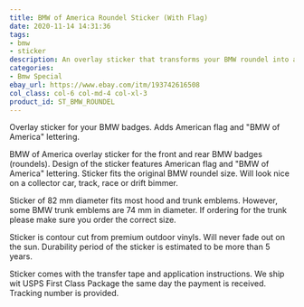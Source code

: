 ```yaml
---
title: BMW of America Roundel Sticker (With Flag)
date: 2020-11-14 14:31:36
tags:
- bmw
- sticker
description: An overlay sticker that transforms your BMW roundel into a BMW of America badge with flag and lettering.
categories:
- Bmw Special
ebay_url: https://www.ebay.com/itm/193742616508
col_class: col-6 col-md-4 col-xl-3
product_id: ST_BMW_ROUNDEL
---
```


Overlay sticker for your BMW badges. Adds American flag and "BMW of America" lettering.

<!-- more -->

BMW of America overlay sticker for the front and rear BMW badges (roundels). Design of the sticker features American flag and "BMW of America" lettering. Sticker fits the original BMW roundel size. Will look nice on a collector car, track, race or drift bimmer.

Sticker of 82 mm diameter fits most hood and trunk emblems. However, some BMW trunk emblems are 74 mm in diameter. If ordering for the trunk please make sure you order the correct size.

Sticker is contour cut from premium outdoor vinyls. Will never fade out on the sun. Durability period of the sticker is estimated to be more than 5 years.

Sticker comes with the transfer tape and application instructions. We ship wit USPS First Class Package the same day the payment is received. Tracking number is provided.